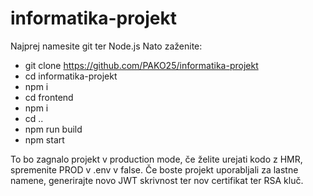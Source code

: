 # informatika-projekt
Najprej namesite git ter Node.js
Nato zaženite:
-	git clone https://github.com/PAKO25/informatika-projekt
-	cd informatika-projekt
-	npm i
-	cd frontend
-	npm i
-	cd ..
-	npm run build
-	npm start

To bo zagnalo projekt v production mode, če želite urejati kodo z HMR, spremenite PROD v .env v false.
Če boste projekt uporabljali za lastne namene, generirajte novo JWT skrivnost ter nov certifikat ter RSA kluč.